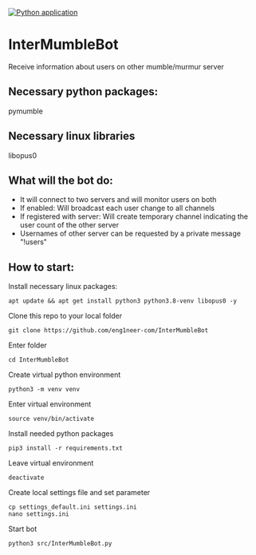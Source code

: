 [![Python application](https://github.com/eng1neer-com/InterMumbleBot/actions/workflows/python-app.yml/badge.svg)](https://github.com/eng1neer-com/InterMumbleBot/actions/workflows/python-app.yml)

# InterMumbleBot
Receive information about users on other mumble/murmur server

## Necessary python packages:
pymumble

## Necessary linux libraries
libopus0

## What will the bot do:
- It will connect to two servers and will monitor users on both
- If enabled: Will broadcast each user change to all channels
- If registered with server: Will create temporary channel indicating the user count of the other server
- Usernames of other server can be requested by a private message "!users"

## How to start:
Install necessary linux packages:
```
apt update && apt get install python3 python3.8-venv libopus0 -y
```
Clone this repo to your local folder
```
git clone https://github.com/eng1neer-com/InterMumbleBot
```
Enter folder
```
cd InterMumbleBot
```
Create virtual python environment
```
python3 -m venv venv
```
Enter virtual environment
```
source venv/bin/activate
```
Install needed python packages
```
pip3 install -r requirements.txt
```
Leave virtual environment
```
deactivate
```
Create local settings file and set parameter
```
cp settings_default.ini settings.ini
nano settings.ini
```
Start bot
```
python3 src/InterMumbleBot.py
```

